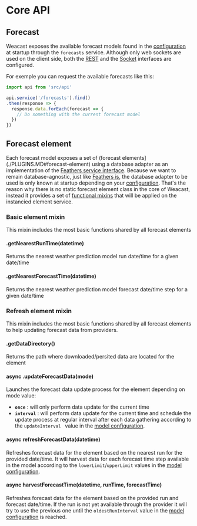 # Core API

## Forecast

Weacast exposes the available forecast models found in the [configuration](../guides/BASICS.MD#configuring) at startup through the `forecasts` service. Although only web sockets are used on the client side, both the [REST](https://docs.feathersjs.com/api/rest.html) and the [Socket](https://docs.feathersjs.com/api/socketio.html) interfaces are configured.

For exemple you can request the available forecasts like this:
```javascript
import api from 'src/api'

api.service('/forecasts').find()
.then(response => {
  response.data.forEach(forecast => {
    // Do something with the current forecast model
  })
})
```

## Forecast element

Each forecast model exposes a set of (forecast elements](./PLUGINS.MD#forecast-element) using a database adapter as an implementation of the [Feathers service interface](https://docs.feathersjs.com/api/services.html). Because we want to remain database-agnostic, just like [Feathers is](https://docs.feathersjs.com/guides/step-by-step/intro/not-worry.html#how-do-i-use-my-preferred-database), the database adapter to be used is only known at startup depending on your [configuration](../guides/BASICS.MD#configuring). That's the reason why there is no static forecast element class in the core of Weacast, instead it provides a set of [functional mixins](https://github.com/daffl/uberproto#mixins) that will be applied on the instancied element service. 

### Basic element mixin

This mixin includes the most basic functions shared by all forecast elements

#### .getNearestRunTime(datetime)

Returns the nearest weather prediction model run date/time for a given date/time

#### .getNearestForecastTime(datetime)

Returns the nearest weather prediction model forecast date/time step for a given date/time

### Refresh element mixin

This mixin includes the most basic functions shared by all forecast elements to help updating forecast data from providers.

#### .getDataDirectory()

Returns the path where downloaded/persited data are located for the element

#### async .updateForecastData(mode)

Launches the forecast data update process for the element depending on mode value:
* **`once`** : will only perform data update for the current time
* **`interval`** : will perform data update for the current time and schedule the update process at regular interval after each data gathering according to the `updateInterval ` value in the [model configuration](../guides/BASICS.MD#backend-side).

####  async refreshForecastData(datetime)

Refreshes forecast data for the element based on the nearest run for the provided date/time. It will harvest data for each forecast time step available in the model according to the `lowerLimit`/`upperLimit` values in the [model configuration](../guides/BASICS.MD#backend-side).

####  async harvestForecastTime(datetime, runTime, forecastTime)

Refreshes forecast data for the element based on the provided run and forecast date/time. If the run is not yet available through the provider it will try to use the previous one until the `oldestRunInterval` value in the [model configuration](../guides/BASICS.MD#backend-side) is reached.


